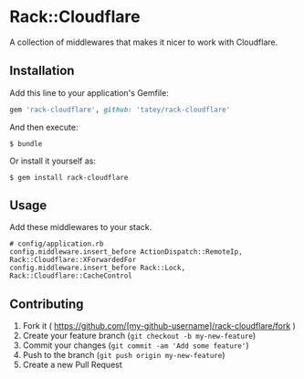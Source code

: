 # Rack::Cloudflare

A collection of middlewares that makes it nicer to work with Cloudflare.

## Installation

Add this line to your application's Gemfile:

```ruby
gem 'rack-cloudflare', github: 'tatey/rack-cloudflare'
```

And then execute:

    $ bundle

Or install it yourself as:

    $ gem install rack-cloudflare

## Usage

Add these middlewares to your stack.

    # config/application.rb
    config.middleware.insert_before ActionDispatch::RemoteIp, Rack::Cloudflare::XForwardedFor
    config.middleware.insert_before Rack::Lock, Rack::Cloudflare::CacheControl


## Contributing

1. Fork it ( https://github.com/[my-github-username]/rack-cloudflare/fork )
2. Create your feature branch (`git checkout -b my-new-feature`)
3. Commit your changes (`git commit -am 'Add some feature'`)
4. Push to the branch (`git push origin my-new-feature`)
5. Create a new Pull Request
